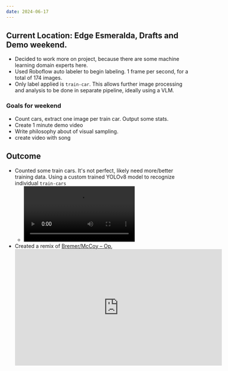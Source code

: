 ```yaml
---
date: 2024-06-17
---
```


## Current Location: Edge Esmeralda, Drafts and Demo weekend.
- Decided to work more on project, because there are some machine learning domain experts here.
- Used Roboflow auto labeler to begin labeling. 1 frame per second, for a total of 174 images. 
- Only label applied is `train-car`. This allows further image processing and analysis to be done in separate pipeline, ideally using a VLM.

### Goals for weekend
- Count cars, extract one image per train car. Output some stats.
- Create 1 minute demo video
- Write philosophy about of visual sampling.
- create video with song

## Outcome
- Counted some train cars. It's not perfect, likely need more/better training data. Using a custom trained YOLOv8 model to recognize individual `train-cars`
	- ![](../../public/attachments/annotated_output_video-1.mov)
- Created a remix of [Bremer/McCoy – Op](https://www.youtube.com/watch?v=gdJwssRvnzs),
	<iframe width="560" height="315" src="https://www.youtube.com/embed/pE8eoSjcZBA?si=mOFexNnDjez4oFQu" title="YouTube video player" frameborder="0" allow="accelerometer; autoplay; clipboard-write; encrypted-media; gyroscope; picture-in-picture; web-share" referrerpolicy="strict-origin-when-cross-origin" allowfullscreen></iframe>
	
